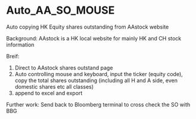 # Auto_AA_SO_MOUSE
Auto copying HK Equity shares outstanding from AAstock website

Background:
AAstock is a HK local website for mainly HK and CH stock information

Breif: 
1. Direct to AAstock shares outstand page
2. Auto controlling mouse and keyboard, input the ticker (equity code), copy the total shares outstanding (including all H and A side, even domestic shares etc all classes)
3. append to excel and export 

Further work:
Send back to Bloomberg terminal to cross check the SO with BBG
